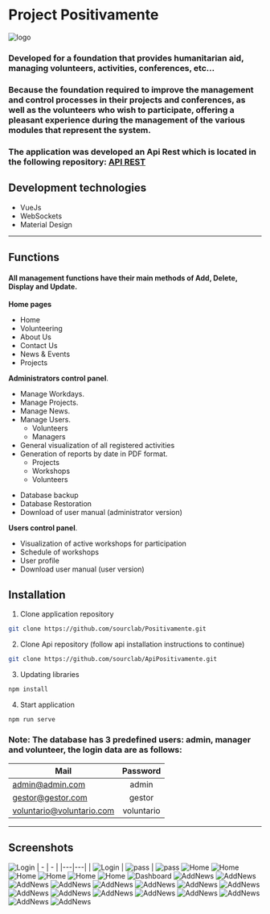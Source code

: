 # Project Positivamente

![logo](./src/assets/captures/logo.png "Logo positively")

### Developed for a foundation that provides humanitarian aid, managing volunteers, activities, conferences, etc...

### Because the foundation required to improve the management and control processes in their projects and conferences, as well as the volunteers who wish to participate, offering a pleasant experience during the management of the various modules that represent the system.

### The application was developed an Api Rest which is located in the following repository: [API REST](https://github.com/sourclab/ApiPositivamente)

## Development technologies

- VueJs
- WebSockets
- Material Design
---

## Functions

#### **All management functions have their main methods of Add, Delete, Display and Update**.

**Home pages**

- Home
- Volunteering
- About Us
- Contact Us
- News & Events
- Projects

**Administrators control panel**.

- Manage Workdays.
- Manage Projects.
- Manage News.
- Manage Users.
  - Volunteers
  - Managers
- General visualization of all registered activities
- Generation of reports by date in PDF format.
  - Projects
  - Workshops
  - Volunteers

* Database backup
* Database Restoration
* Download of user manual (administrator version)

**Users control panel**.

- Visualization of active workshops for participation
- Schedule of workshops
- User profile
- Download user manual (user version)

## Installation

1. Clone application repository

```bash
git clone https://github.com/sourclab/Positivamente.git
```

2. Clone Api repository (follow api installation instructions to continue)

```bash
git clone https://github.com/sourclab/ApiPositivamente.git
```

3. Updating libraries

```bash
npm install
```

4. Start application

```bash
npm run serve
```

### Note: The database has 3 predefined users: admin, manager and volunteer, the login data are as follows:

| Mail                      |  Password  |
| ------------------------- | :--------: |
| admin@admin.com           |   admin    |
| gestor@gestor.com         |   gestor   |
| voluntario@voluntario.com | voluntario |

---

## Screenshots

![Login](./src/assets/captures/chrome_HPH1r7V0mg.gif "gif")
| - | - |
|---|---|
| ![Login](./src/assets/captures/login.png "login") | ![pass](./src/assets/captures/pass.png "pass") |
![pass](./src/assets/captures/pass.png "pass")
![Home](./src/assets/captures/Screenshot_1.png "Home")
![Home](./src/assets/captures/Screenshot_2.png "Home")
![Home](./src/assets/captures/Screenshot_3.png "Home")
![Home](./src/assets/captures/Screenshot_4.png "Home")
![Home](./src/assets/captures/Screenshot_5.png "Home")
![Home](./src/assets/captures/Screenshot_6.png "Home")
![Dashboard](./src/assets/captures/ini.png "Dashboard")
![AddNews](./src/assets/captures/Screenshot_13.png "Añadir noticias")
![AddNews](./src/assets/captures/Screenshot_14.png "Display registered news")
![AddNews](./src/assets/captures/Screenshot_15.png "Display registered projects")
![AddNews](./src/assets/captures/Screenshot_16.png "New project")
![AddNews](./src/assets/captures/Screenshot_17.png "View logged journeys")
![AddNews](./src/assets/captures/Screenshot_18.png "New journey")
![AddNews](./src/assets/captures/Screenshot_19.png "User management")
![AddNews](./src/assets/captures/Screenshot_20.png "Schedule of activities")
![AddNews](./src/assets/captures/Screenshot_21.png "Generation of reports in PDF file")
![AddNews](./src/assets/captures/Screenshot_22.png "Generation of reports in PDF file projects")
![AddNews](./src/assets/captures/Screenshot_24.png "Generation of reports in PDF file volunteers")
![AddNews](./src/assets/captures/Screenshot_25.png "Administrator management")
![AddNews](./src/assets/captures/Screenshot_26.png "Administrator management")
![AddNews](./src/assets/captures/Screenshot_31.png "User profile")
![AddNews](./src/assets/captures/Screenshot_32.png "User profile")
![AddNews](./src/assets/captures/Screenshot_33.png "Display of days assigned to a user")
